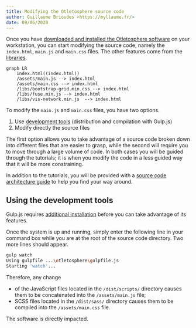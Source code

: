 ```yaml
---
title: Modifying the Otletosphere source code
author: Guillaume Brioudes <https://myllaume.fr/>
date: 09/06/2020
---
```


Once you have [downloaded and installed the Otletosphere software]() on your workstation, you can start modifying the source code, namely the `index.html`, `main.js` and `main.css` files. The other features come from the [libraries]().

```mermaid
graph LR
    index.html((index.html))
	/assets/main.js --> index.html
    /assets/main.css --> index.html
    /libs/bootstrap-grid.min.css --> index.html
    /libs/fuse.min.js --> index.html
    /libs/vis-network.min.js  --> index.html
```

To modify the `main.js` and `main.css` files, you have two options.

1. Use [development tools]() (distribution and compilation with Gulp.js)
2. Modify directly the source files

The first option allows you to take advantage of a source code broken down into different files that are easier to grasp, while the second will require you to move through a large volume of code. In both cases you will be guided through the tutorials; it is when you modify the code in a less guided way that it will be more constraining.

In addition to the tutorials, you will be provided with a [source code architecture guide]() to help you find your way around.

## Using the development tools

Gulp.js requires [additional installation]() before you can take advantage of its features.

Once the system is up and running, simply enter the following line in your command box while you are at the root of the source code directory. Two more lines should appear.

```bash hl_lines="1"
gulp watch
Using gulpfile ...\otletosphere\gulpfile.js
Starting 'watch'...
```

Therefore, any change

- of the JavaScript files located in the `/dist/scripts/` directory causes them to be concatenated into the `/assets/main.js` file;
- SCSS files located in the `/dist/sass/` directory causes them to be compiled into the `/assets/main.css` file.

The software is directly impacted.